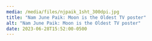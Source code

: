 ```yaml
---
media: /media/files/njpaik_1sht_300dpi.jpg
title: "Nam June Paik: Moon is the Oldest TV poster"
alt: "Nam June Paik: Moon is the Oldest TV poster"
date: 2023-06-28T15:52:00-0500
---
```

